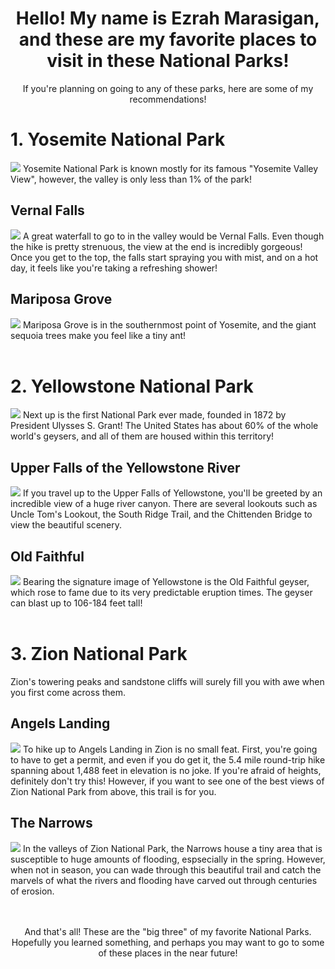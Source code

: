 <h1 style="text-align: center;">Hello! My name is Ezrah Marasigan, and these are my favorite places to visit in these National Parks!</h1>
<p style="text-align: center;">If you're planning on going to any of these parks, here are some of my recommendations! </p>

# 1. Yosemite National Park
![](https://live.staticflickr.com/8195/8107608621_a7e81c6a59_b.jpg)
Yosemite National Park is known mostly for its famous "Yosemite Valley View", however, the valley is only less than 1% of the park!
<br>
## Vernal Falls
![](https://live.staticflickr.com/4870/33116579438_ec6c4126cb_b.jpg)
A great waterfall to go to in the valley would be Vernal Falls. Even though the hike is pretty strenuous, the view at the end is incredibly gorgeous! Once you get to the top, the falls start spraying you with mist, and on a hot day, it feels like you're taking a refreshing shower!
<br>
## Mariposa Grove
![](https://upload.wikimedia.org/wikipedia/commons/1/19/04935-Kalifornien-1903-Fallen_Monarch%2C_Mariposa_Grove-Br%C3%BCck_%26_Sohn_Kunstverlag.jpg)
Mariposa Grove is in the southernmost point of Yosemite, and the giant sequoia trees make you feel like a tiny ant!
<br>
<br>
# 2. Yellowstone National Park
![](https://live.staticflickr.com/65535/47006411034_6205e66478_b.jpg)
Next up is the first National Park ever made, founded in 1872 by President Ulysses S. Grant! The United States has about 60% of the whole world's geysers, and all of them are housed within this territory!
<br>
## Upper Falls of the Yellowstone River
![](https://live.staticflickr.com/4303/35449748673_fa370c4df8_b.jpg)
If you travel up to the Upper Falls of Yellowstone, you'll be greeted by an incredible view of a huge river canyon. There are several lookouts such as Uncle Tom's Lookout, the South Ridge Trail, and the Chittenden Bridge to view the beautiful scenery.
## Old Faithful
![](https://live.staticflickr.com/5118/13931227900_694812e280_b.jpg)
Bearing the signature image of Yellowstone is the Old Faithful geyser, which rose to fame due to its very predictable eruption times. The geyser can blast up to 106-184 feet tall!
<br>
<br>
# 3. Zion National Park
Zion's towering peaks and sandstone cliffs will surely fill you with awe when you first come across them.
<br>
## Angels Landing
![](https://live.staticflickr.com/664/22664370233_a3bdeb3544_b.jpg)
To hike up to Angels Landing in Zion is no small feat. First, you're going to have to get a permit, and even if you do get it, the 5.4 mile round-trip hike spanning about 1,488 feet in elevation is no joke. If you're afraid of heights, definitely don't try this! However, if you want to see one of the best views of Zion National Park from above, this trail is for you.
<br>
## The Narrows
![](https://live.staticflickr.com/7902/46267973004_4dba287d2c_b.jpg)
In the valleys of Zion National Park, the Narrows house a tiny area that is susceptible to huge amounts of flooding, espsecially in the spring. However, when not in season, you can wade through this beautiful trail and catch the marvels of what the rivers and flooding have carved out through centuries of erosion. 
<br>
<br>
<br>
<p style="text-align: center;"> And that's all! These are the "big three" of my favorite National Parks. Hopefully you learned something, and perhaps you may want to go to some of these places in the near future! </p>
